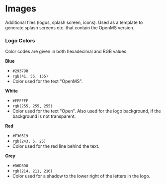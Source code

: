 # Images
Additional files (logos, splash screen, icons).
Used as a template to generate splash screens etc. that contain the OpenMS version.

### Logo Colors
Color codes are given in both hexadecimal and RGB values.

**Blue**
- `#29379B` 
- `rgb(41, 55, 155)`
- Color used for the text "OpenMS".

**White**
- `#FFFFFF` 
- `rgb(255, 255, 255)`
- Color used for the text "Open". Also used for the logo background, if the background is not transparent.

**Red**
- `#F30519` 
- `rgb(243, 5, 25)`
- Color used for the red line behind the text.

**Grey**
- `#D6D3D8` 
- `rgb(214, 211, 216)`
- Color used for a shadow to the lower right of the letters in the logo.
